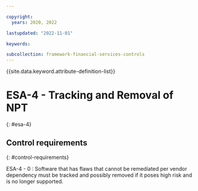 ```yaml
---

copyright:
  years: 2020, 2022

lastupdated: "2022-11-01"

keywords:

subcollection: framework-financial-services-controls
---
```


{{site.data.keyword.attribute-definition-list}}

               
# ESA-4 - Tracking and Removal of NPT
{: #esa-4}

## Control requirements
{: #control-requirements}

ESA-4 - 0
    : Software that has flaws that cannot be remediated per vendor dependency must be tracked and possibly removed if it poses high risk and is no longer supported.





